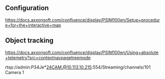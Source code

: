 ## Configuration
https://docs.axxonsoft.com/confluence/display/PSIM100en/Setup+procedure+for+the+interactive+map

## Object tracking
https://docs.axxonsoft.com/confluence/display/PSIM100en/Using+absolute+telemetry?src=contextnavpagetreemode


rtsp://admin:P34Je*24CAM.@10.113.10.215:554/Streaming/channels/101
Camera 1
